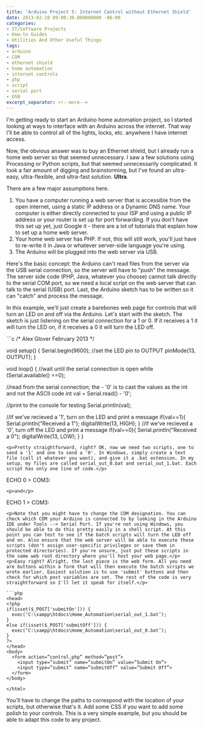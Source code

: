 ```yaml
---
title: 'Arduino Project 5: Internet Control without Ethernet Shield'
date: 2013-02-18 09:00:30.000000000 -06:00
categories:
- IT/Software Projects
- How-to Guides
- Utilities And Other Useful Things
tags:
- arduino
- COM
- ethernet shield
- home automation
- internet controls
- php
- script
- serial port
- USB
excerpt_separator: <!--more-->
---
```

<p>I'm getting ready to start an Arduino home automation project, so I started looking at ways to interface with an Arduino across the internet. That way I'll be able to control all of the lights, locks, etc. anywhere I have internet access.</p>
<p>Now, the obvious answer was to buy an Ethernet shield, but I already run a home web server so that seemed unnecessary. I saw a few solutions using Processing or Python scripts, but that seemed unnecessarily complicated. It took a fair amount of digging and brainstorming, but I've found an ultra-easy, ultra-flexible, and ultra-fast solution. <strong>Ultra</strong>.</p>
<!--more-->
<p>There are a few major assumptions here.</p>
<ol>
<li>You have a computer running a web server that is accessible from the open internet, using a static IP address or a Dynamic DNS name. Your computer is either directly connected to your ISP and using a public IP address or your router is set up for port forwarding. If you don't have this set up yet, just Google it - there are a lot of tutorials that explain how to set up a home web server.</li>
<li>Your home web server has PHP. If not, this will still work, you'll just have to re-write it in Java or whatever server-side language you're using.</li>
<li><span style="line-height: 13px;">The Arduino will be plugged into the web server via USB.</span></li>
</ol>
<p>Here's the basic concept: the Arduino can't read files from the server via the USB serial connection, so the server will have to "push" the message. The server side code (PHP, Java, whatever you choose) cannot talk directly to the serial COM port, so we need a local script on the web server that can talk to the serial (USB) port. Last, the Arduino sketch has to be written so it can "catch" and process the message.</p>
<p>In this example, we'll just create a barebones web page for controls that will turn an LED on and off via the Arduino. Let's start with the sketch. The sketch is just listening on the serial connection for a 1 or 0. If it receives a 1 it will turn the LED on, if it receives a 0 it will turn the LED off.</p>
```c
/*
Alex Glover
February 2013
*/

void setup() {
  Serial.begin(9600);
  //set the LED pin to OUTPUT
  pinMode(13, OUTPUT);
}

void loop() {
  //wait until the serial connection is open
  while (Serial.available() ==0);

  //read from the serial connection; the - '0' is to cast the values as the int and not the ASCII code
  int val = Serial.read() - '0';

  //print to the console for testing
  Serial.println(val);

  //if we've recieved a '1', turn on the LED and print a message
  if(val==1){
    Serial.println("Received a 1");
    digitalWrite(13, HIGH);
  }
  //if we've recieved a '0', turn off the LED and print a message
  if(val==0){
    Serial.println("Received a 0");
    digitalWrite(13, LOW);
  }
}
```
<p>Pretty straightforward, right? OK, now we need two scripts, one to send a '1' and one to send a '0'. In Windows, simply create a text file (call it whatever you want), and give it a .bat extension. In my setup, my files are called serial_out_0.bat and serial_out_1.bat. Each script has only one line of code.</p>
```
ECHO 0 > COM3:
```
<p>and</p>
```
ECHO 1 > COM3:
```
<p>Note that you might have to change the COM designation. You can check which COM your Arduino is connected to by looking in the Arduino IDE under Tools --> Serial Port. If you're not using Windows, you should be able to do this pretty easily in a shell script. At this point you can test to see if the batch scripts will turn the LED off and on. Also ensure that the web server will be able to execute these scripts (don't assign user-specific privileges or save them in protected directories). If you're unsure, just put these scripts in the same web root directory where you'll host your web page.</p>
<p>Easy right? Alright, the last piece is the web form. All you need are buttons within a form that will then execute the batch scripts we wrote earlier. Easiest solution is to use 'submit' buttons and then check for which post variables are set. The rest of the code is very straightforward so I'll let it speak for itself.</p>

```php
<head>
<?php
if(isset($_POST['submitOn'])) {
  exec(‘C:\xampp\htdocs\Home_Automation\serial_out_1.bat’);
}
else if(isset($_POST['submitOff'])) {
  exec(‘C:\xampp\htdocs\Home_Automation\serial_out_0.bat’);
}
?>
</head>
<body>
  <form action=”control.php” method=”post”>
    <input type=”submit” name=”submitOn” value=”Submit On”>
    <input type=”submit” name=”submitOff” value=”Submit Off”>
  </form>
</body>

</html>
```

<p>You'll have to change the paths to correspond with the location of your scripts, but otherwise that's it. Add some CSS if you want to add some polish to your controls. This is a very simple example, but you should be able to adapt this code to any project.</p>
